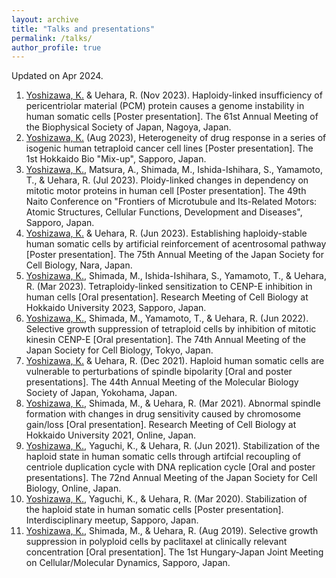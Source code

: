 ```yaml
---
layout: archive
title: "Talks and presentations"
permalink: /talks/
author_profile: true
---
```

Updated on Apr 2024.

1. <ins>Yoshizawa, K.</ins> & Uehara, R. (Nov 2023). Haploidy-linked insufficiency of pericentriolar material (PCM) protein causes a genome instability in human somatic cells [Poster presentation]. The 61st Annual Meeting of the Biophysical Society of Japan, Nagoya, Japan.
1. <ins>Yoshizawa, K.</ins> (Aug 2023), Heterogeneity of drug response in a series of isogenic human tetraploid cancer cell lines [Poster presentation]. The 1st Hokkaido Bio "Mix-up", Sapporo, Japan.
1. <ins>Yoshizawa, K.</ins>, Matsura, A., Shimada, M., Ishida-Ishihara, S., Yamamoto, T., & Uehara, R. (Jul 2023). Ploidy-linked changes in dependency on mitotic motor proteins in human cell [Poster presentation]. The 49th Naito Conference on "Frontiers of Microtubule and Its-Related Motors: Atomic Structures, Cellular Functions, Development and Diseases", Sapporo, Japan.
1. <ins>Yoshizawa, K.</ins> & Uehara, R. (Jun 2023). Establishing haploidy-stable human somatic cells by artificial reinforcement of acentrosomal pathway [Poster presentation]. The 75th Annual Meeting of the Japan Society for Cell Biology, Nara, Japan.
1. <ins>Yoshizawa, K.</ins>, Shimada, M., Ishida-Ishihara, S., Yamamoto, T., & Uehara, R. (Mar 2023). Tetraploidy-linked sensitization to CENP-E inhibition in human cells [Oral presentation]. Research Meeting of Cell Biology at Hokkaido University 2023, Sapporo, Japan.
1. <ins>Yoshizawa, K.</ins>, Shimada, M., Yamamoto, T., & Uehara, R. (Jun 2022). Selective growth suppression of tetraploid cells by inhibition of mitotic kinesin CENP-E [Oral presentation]. The 74th Annual Meeting of the Japan Society for Cell Biology, Tokyo, Japan.
1. <ins>Yoshizawa, K.</ins> & Uehara, R. (Dec 2021). Haploid human somatic cells are vulnerable to perturbations of spindle bipolarity [Oral and poster presentations]. The 44th Annual Meeting of the Molecular Biology Society of Japan, Yokohama, Japan.
1. <ins>Yoshizawa, K.</ins>, Shimada, M., & Uehara, R. (Mar 2021). Abnormal spindle formation with changes in drug sensitivity caused by chromosome gain/loss [Oral presentation]. Research Meeting of Cell Biology at Hokkaido University 2021, Online, Japan.
1. <ins>Yoshizawa, K.</ins>, Yaguchi, K., & Uehara, R. (Jun 2021). Stabilization of the haploid state in human somatic cells through artifcial recoupling of centriole duplication cycle with DNA replication cycle [Oral and poster presentations]. The 72nd Annual Meeting of the Japan Society for Cell Biology, Online, Japan.
1. <ins>Yoshizawa, K.</ins>, Yaguchi, K., & Uehara, R. (Mar 2020). Stabilization of the haploid state in human somatic cells [Poster presentation]. Interdisciplinary meetup, Sapporo, Japan.
1. <ins>Yoshizawa, K.</ins>, Shimada, M., & Uehara, R. (Aug 2019). Selective growth suppression in polyploid cells by paclitaxel at clinically relevant concentration [Oral presentation]. The 1st Hungary-Japan Joint Meeting on Cellular/Molecular Dynamics, Sapporo, Japan.
